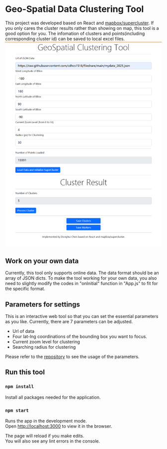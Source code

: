 # Geo-Spatial Data Clustering Tool


This project was developed based on React and [mapbox/supercluster](https://github.com/mapbox/supercluster). If you only cares the cluster results rather than showing on map, this tool is a good option for you. The infomation of clusters and points(including corresponding cluster id) can be saved to local excel files.
![image](https://github.com/cdhcs1516/GeoSpatialClustering/blob/master/imgs/page.png)

## Work on your own data

Currently, this tool only supports online data. The data format should be an array of JSON dicts. To make the tool working for your own data, you also need to slightly modify the codes in "onInitial" function in "App.js" to fit for the specific format.

## Parameters for settings

This is an interactive web tool so that you can set the essential parameters as you like. Currently, there are 7 parameters can be adjusted.
- Url of data
- Four lat-lng coordinations of the bounding box you want to focus.
- Current zoom level for clustering
- Searching radius for clustering

Please refer to the [repository](https://github.com/mapbox/supercluster) to see the usage of the parameters.

## Run this tool

### `npm install`

Install all packages needed for the application.

### `npm start`

Runs the app in the development mode.\
Open [http://localhost:3000](http://localhost:3000) to view it in the browser.

The page will reload if you make edits.\
You will also see any lint errors in the console.